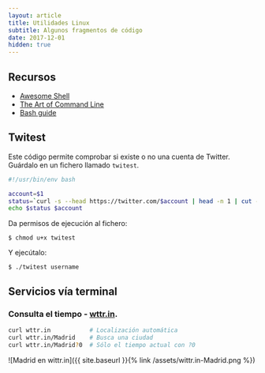 ```yaml
---
layout: article
title: Utilidades Linux
subtitle: Algunos fragmentos de código
date: 2017-12-01
hidden: true
---
```


## Recursos

- [Awesome Shell](https://github.com/chubin/awesome-shell)
- [The Art of Command Line](https://github.com/jlevy/the-art-of-command-line)
- [Bash guide](https://github.com/Idnan/bash-guide)


## Twitest

Este código permite comprobar si existe o no una cuenta de Twitter. Guárdalo en un fichero llamado `twitest`.

```bash
#!/usr/bin/env bash

account=$1
status=`curl -s --head https://twitter.com/$account | head -n 1 | cut -d' ' -f2`
echo $status $account
```

Da permisos de ejecución al fichero:

    $ chmod u+x twitest

Y ejecútalo:

    $ ./twitest username


## Servicios vía terminal


### Consulta el tiempo - [wttr.in](https://github.com/chubin/wttr.in).

```bash
curl wttr.in           # Localización automática
curl wttr.in/Madrid    # Busca una ciudad
curl wttr.in/Madrid?0  # Sólo el tiempo actual con ?0
```

![Madrid en wittr.in]({{ site.baseurl }}{% link /assets/wittr.in-Madrid.png %})
